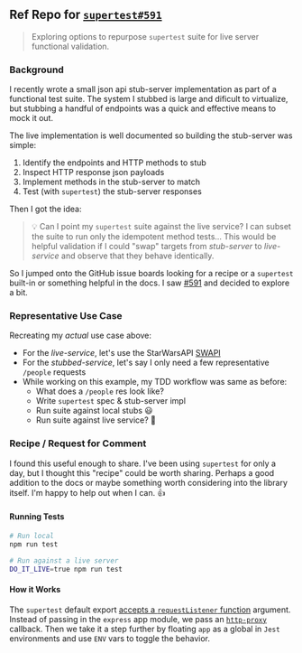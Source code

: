 ## Ref Repo for [`supertest#591`](https://github.com/visionmedia/supertest/issues/591)

> Exploring options to repurpose `supertest` suite for live server functional validation.

### Background

I recently wrote a small json api stub-server implementation as part of a functional test suite. The system I stubbed is large and dificult to virtualize, but stubbing a handful of endpoints was a quick and effective means to mock it out.

The live implementation is well documented so building the stub-server was simple:

 1. Identify the endpoints and HTTP methods to stub
 1. Inspect HTTP response json payloads
 1. Implement methods in the stub-server to match
 1. Test (with `supertest`) the stub-server responses 
 
Then I got the idea:

> :bulb: Can I point my `supertest` suite against the live service? I can subset the suite to run only the idempotent method tests... This would be helpful validation if I could "swap" targets from _stub-server_ to _live-service_ and observe that they behave identically.

So I jumped onto the GitHub issue boards looking for a recipe or a `supertest` built-in or something helpful in the docs. I saw [#591](https://github.com/visionmedia/supertest/issues/591) and decided to explore a bit.

### Representative Use Case

Recreating my _actual_ use case above:

 * For the _live-service_, let's use the StarWarsAPI [SWAPI](https://swapi.co/)
 * For the _stubbed-service_, let's say I only need a few representative `/people` requests
 * While working on this example, my TDD workflow was same as before:
   - What does a `/people` res look like?
   - Write `supertest` spec & stub-server impl
   - Run suite against local stubs :smiley:
   - Run suite against live service? :thinking:

### Recipe / Request for Comment

I found this useful enough to share. I've been using `supertest` for only a day, but I thought this "recipe" could be worth sharing. Perhaps a good addition to the docs or maybe something worth considering into the library itself. I'm happy to help out when I can. :thumbsup:

#### Running Tests

```sh
# Run local
npm run test
```

```sh
# Run against a live server
DO_IT_LIVE=true npm run test
```

#### How it Works

The `supertest` default export [accepts a `requestListener` function](https://github.com/visionmedia/supertest/blob/910a11133b94d44f8ac380a8a46bfdab2bce9f19/index.js#L21-L23) argument. Instead of passing in the `express` app module, we pass an [`http-proxy`](https://www.npmjs.com/package/http-proxy) callback. Then we take it a step further by floating `app` as a global in `Jest` environments and use `ENV` vars to toggle the behavior.
